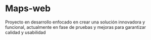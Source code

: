 # Maps-web
Proyecto en desarrollo enfocado en crear una solución innovadora y funcional, actualmente en fase de pruebas y mejoras para garantizar calidad y usabilidad
